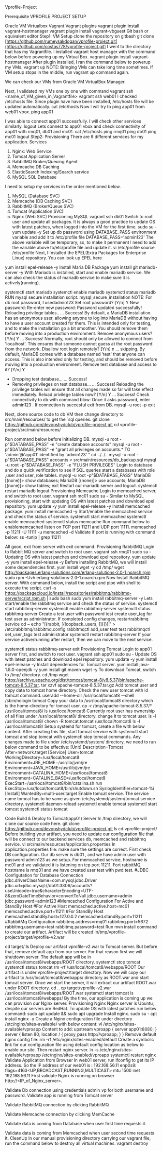 Vprofile-Project


Prerequisite
VPROFILE PROJECT SETUP

Oracle VM Virtualbox
Vagrant
Vagrant plugins
vagrant plugin install vagrant-hostmanager
vagrant plugin install vagrant-vbguest
Git bash or equivalent editor
Step1: VM Setup
clone the repository on gitbash
git clone [https://github.com/rumeysakdogan/vprofile-project.git](https://github.com/costas778/vprofile-project.git)
I went to the directory that has my Vagrantfile. I installed vagrant host manager with the command below before powering up my Virtual Box.
vagrant plugin install vagrant-hostmanager
After plugin installed, I ran the command below to powerup my VMs.
vagrant up
NOTE: Bringing VMs can take long time sometimes. If VM setup stops in the middle, run vagrant up command again.

We can check our VMs from Oracle VM VirtualBox Manager.

Next, I validated my VMs one by one with command vagrant ssh <name_of_VM_given_in_Vagrantfile>
vagrant ssh web01
I checked /etc/hosts file. Since plugin have have been installed, /etc/hosts file will be updated automatically.
cat /etc/hosts
Now I will try to ping app01 from web01 vbox.
ping app01

I was able to connect app01 successfully. I will check other services similarly.
logout
Lets connect to app01 vbox and check connectivity of app01 with rmq01, db01 and mc01.
cat /etc/hosts
ping rmq01
ping db01
ping mc01
logout
Step2: Provisioning
There are 6 different services for my application.
Services
1. Nginx:
Web Service
2. Tomcat
Application Server
3. RabbitMQ
Broker/Queuing Agent
4. Memcache
DB Caching
5. ElasticSearch
Indexing/Search service
6. MySQL
SQL Database

I need to setup my services in the order mentioned below.
1. MySQL (Database SVC)
2. Memcache (DB Caching SVC)
3. RabbitMQ  (Broker/Queue SVC)
4. Tomcat      (Application SVC)
5. Nginx (Web SVC)
Provisioning MySQL
vagrant ssh db01
Switch to root user and update all packages.
It is always a good practice to update OS with latest patches, when logged into the VM for the first time.
sudo su -
yum update -y
Set up db password using DATABASE_PASS environment variable and add it to /etc/profile file
DATABASE_PASS='admin123'
The above variable will be temporary, so, to make it permanent I need to add the variable above to/etc/profile file and update it.
vi /etc/profile
source /etc/profile
Next, I Installed the EPEL(Extra Packages for Enterprise Linux) repository.
You can look up EPEL here

yum install epel-release -y
Install Maria DB Package
yum install git mariadb-server -y
With Mariadb is installed, start and enable mariadb service. We can also check the status of mariadb service to make sure it is actively(running).

systemctl start mariadb
systemctl enable mariadb
systemctl status mariadb
RUN mysql secure installation script.
mysql_secure_installation
NOTE: For db root password, I usedadmin123
Set root password? [Y/n] Y
New password:
Re-enter new password:
Password updated successfully!
Reloading privilege tables..
... Success!
By default, a MariaDB installation has an anonymous user, allowing anyone
to log into MariaDB without having to have a user account created for
them.  This is intended only for testing, and to make the installation
go a bit smoother.  You should remove them before moving into a
production environment.
Remove anonymous users? [Y/n] Y
... Success!
Normally, root should only be allowed to connect from 'localhost'.  This
ensures that someone cannot guess at the root password from the network.
Disallow root login remotely? [Y/n] n
... skipping.
By default, MariaDB comes with a database named 'test' that anyone can
access.  This is also intended only for testing, and should be removed
before moving into a production environment.
Remove test database and access to it? [Y/n] Y
- Dropping test database...
... Success!
- Removing privileges on test database...
... Success!
Reloading the privilege tables will ensure that all changes made so far
will take effect immediately.
Reload privilege tables now? [Y/n] Y
... Success!
Check connectivity to db with command blow: Once it asks password, enter admin123 . If connection is succesful exit from DB.
mysql -u root -p
exit

Next, clone source code to db VM then change directory to src/main/resources/ to get the `sql queries.
git clone https://github.com/devopshydclub/vprofile-project.git
cd vprofile-project/src/main/resources/

Run command below before initializing DB.
mysql -u root -p"$DATABASE_PASS" -e "create database accounts"
mysql -u root -p"$DATABASE_PASS" -e "grant all privileges on accounts.* TO 'admin'@'app01' identified by 'admin123' "
cd ../../..
mysql -u root -p"$DATABASE_PASS" accounts < src/main/resources/db_backup.sql
mysql -u root -p"$DATABASE_PASS" -e "FLUSH PRIVILEGES"
Login to database and do a quick verification to see if SQL queries start a databases with role ,user and user_role tables.
mysql -u root -p"$DATABASE_PASS"
MariaDB [(none)]> show databases;
MariaDB [(none)]> use accounts;
MariaDB [(none)]> show tables;
exit
Restart our mariadb server and logout.
systemctl restart mariadb
logout
Provisioning Memcache
Login to memcached server, and switch to root user.
vagrant ssh mc01
sudo su -
Similar to MySQL provisioning, start with updating OS with latest patches and download epel repository.
yum update -y
yum install epel-release -y
Install memcached package.
yum install memcached -y
Start/enable the memcached service and check the status of service.
systemctl start memcached
systemctl enable memcached
systemctl status memcache
Run command below to enablememcached listen on TCP port 11211 and UDP port 11111.
memcached -p 11211 -U 11111 -u memcached -d
Validate if port is running with command below:
ss -tunlp | grep 11211

All good, exit from server with exit command.
Provisioning RabbitMQ
Login to Rabbit MQ server and switch to root user.
vagrant ssh rmq01
sudo su -
Updating OS with latest patches and download epel repository.
yum update -y
yum install epel-release -y
Before installing RabbitMQ, we will install some dependencies first.
yum install wget -y
cd /tmp/
wget http://packages.erlang-solutions.com/erlang-solutions-2.0-1.noarch.rpm
sudo rpm -Uvh erlang-solutions-2.0-1.noarch.rpm
Now Install RabbitMQ server. With command below, install the script and pipe with shell to execute the script.
curl -s https://packagecloud.io/install/repositories/rabbitmq/rabbitmq-server/script.rpm.sh | sudo bash
sudo yum install rabbitmq-server -y
Lets start/enable the rabbitmq service and check the status of service.
systemctl start rabbitmq-server
systemctl enable rabbitmq-server
systemctl status rabbitmq-server
Create a test user with password test
create user_tag for test user as administrator.
If completed config changes, restartrabbitmq service
cd ~
echo "[{rabbit, [{loopback_users, []}]}]." > /etc/rabbitmq/rabbitmq.config
rabbitmqctl add_user test test
rabbitmqctl set_user_tags test administrator
systemctl restart rabbitmq-server
If your service active/running after restart, then we can move to the next service.

systemctl status rabbitmq-server
exit
Provisioning Tomcat
Login to app01 server first, and switch to root user.
vagrant ssh app01
sudo su -
Update OS with latest patches and download epel repository.
yum update -y
yum install epel-release -y
Install dependencies for Tomcat server.
yum install java-1.8.0-openjdk -y
yum install git maven wget -y
To download Tomcat, switch to /tmp/ directory.
cd /tmp
wget https://archive.apache.org/dist/tomcat/tomcat-8/v8.5.37/bin/apache-tomcat-8.5.37.tar.
tar xzvf apache-tomcat-8.5.37.tar.gz
Add tomcat user and copy data to tomcat home directory.
Check the new user tomcat with id tomcat command.
useradd --home-dir /usr/local/tomcat8 --shell /sbin/nologin tomcat
Copy your data to /usr/local/tomcat8 directory which is the home-directory for tomcat user.
cp -r /tmp/apache-tomcat-8.5.37/* /usr/local/tomcat8/
ls /usr/local/tomcat8
Currently root user has ownership of all files under /usr/local/tomcat8/ directory. change it to tomcat user.
ls -l /usr/local/tomcat8/
chown -R tomcat.tomcat /usr/local/tomcat8
ls -l /usr/local/tomcat8/
Setup systemd for tomcat, create a file with below content. After creating this file, start tomcat service with systemctl start tomcat and stop tomcat with systemctl stop tomcat commands.
Any changes made to file under /etc/systemd/system/ directory, we need to run below command to be effective:
[Unit] 
Description=Tomcat 
After=network.target
[Service]
User=tomcat
WorkingDirectory=/usr/local/tomcat8 
Environment=JRE_HOME=/usr/lib/jvm/jre 
Environment=JAVA_HOME=/usr/lib/jvm/jre 
Environment=CATALINA_HOME=/usr/local/tomcat8 
Environment=CATALINE_BASE=/usr/local/tomcat8 
ExecStart=/usr/local/tomcat8/bin/catalina.sh run 
ExecStop=/usr/local/tomcat8/bin/shutdown.sh 
SyslogIdentifier=tomcat-%i
[Install] 
WantedBy=multi-user.target
Enable tomcat service. The service name tomcat has to be same as given /etc/systemd/system/tomcat.service directory.
systemctl daemon-reload 
systemctl enable tomcat
systemctl start tomcat
systemctl status tomcat

Code Build & Deploy to Tomcat(app01) Server
In /tmp directory, we will clone our source code here.
git clone https://github.com/devopshydclub/vprofile-project.git
ls
cd vprofile-project/
Before building your artifact, you need to update our configuration file that will be connect to our backend services db, memcached and rabbitmq service.
vi src/main/resources/application.properties
In application.properties file: make sure the settings are correct. First check DB configuration. Our db server is db01 , and we have admin user with password admin123 as we setup. For memcached service, hostname is mc01 and we validated it is listening on tcp port 11211. Fort rabbitMQ, hostname is rmq01 and we have created user test with pwd test.
#JDBC Configutation for Database Connection
jdbc.driverClassName=com.mysql.jdbc.Driver
jdbc.url=jdbc:mysql://db01:3306/accounts?useUnicode=true&characterEncoding=UTF-8&zeroDateTimeBehavior=convertToNull
jdbc.username=admin
jdbc.password=admin123
#Memcached Configuration For Active and StandBy Host
#For Active Host
memcached.active.host=mc01
memcached.active.port=11211
#For StandBy Host
memcached.standBy.host=127.0.0.2
memcached.standBy.port=11211
#RabbitMq Configuration
rabbitmq.address=rmq01
rabbitmq.port=5672
rabbitmq.username=test
rabbitmq.password=test
Run mvn install command to create our artifact. Artifact will be created in/tmp/vprofile-project/target/vprofile-v2.war

cd target/
ls
Deploy our artifact vprofile-v2.war to Tomcat server. But before that, remove default app from our server. For that reason first we will shutdown server. The default app will be in /usr/local/tomcat8/webapps/ROOT directory.
systemctl stop tomcat
systemctl status tomcat
rm -rf /usr/local/tomcat8/webapps/ROOT
Our artifact is under vprofile-project/target directory. Now we will copy our artifact to /usr/local/tomcat8/webapps/ directory as ROOT.war and start tomcat server. Once we start the server, it will extract our artifact ROOT.war under ROOT directory.
cd ..
cp target/vprofile-v2.war /usr/local/tomcat8/webapps/ROOT.war
systemctl start tomcat
ls /usr/local/tomcat8/webapps/
By the time, our application is coming up we can provision our Nginx server.
Provisioning Nginx
Nginx server is Ubuntu, despite our servers are RedHat. To update OS with latest patches run below command:
sudo apt update && sudo apt upgrade
Install nginx.
sudo su -
apt install nginx -y
Create a Nginx configuration file under directory /etc/nginx/sites-available/ with below content:
vi /etc/nginx/sites-available/vproapp
Content to add:
upstream vproapp {
server app01:8080;
}
server {
listen 80;
location / {
proxy_pass http://vproapp;
}
}
Remove default nginx config file:
rm -rf /etc/nginx/sites-enabled/default
Create a symbolic link for our configuration file using default config location as below to enable our site. Then restart nginx server.
ln -s /etc/nginx/sites-available/vproapp /etc/nginx/sites-enabled/vproapp
systemctl restart nginx
Validate Application from Browser
In web01 server, run ifconfig to get its IP address. So the IP address of our web01 is : 192.168.56.11
enp0s8: flags=4163<UP,BROADCAST,RUNNING,MULTICAST>  mtu 1500
        inet 192.168.56.11
First validate Nginx is running on browser http://<IP_of_Nginx_server>.

Validate Db connection using credentials admin_vp for both username and password.
Validate app is running from Tomcat server

Validate RabbitMQ connection by clicking RabbitMQ

Validate Memcache connection by clicking MemCache

Validate data is coming from Database when user first time requests it.

Validate data is coming from Memcached when user second time requests it.
CleanUp
In our manual provisioning directory carrying our vagrant file, run the command below to destroy all virtual machines.
vagrant destroy
